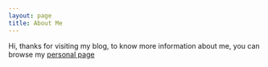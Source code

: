 ```yaml
---
layout: page
title: About Me
---
```

Hi, thanks for visiting my blog, to know more information about me, you can browse my [personal page](https://github.com/poole/poole)
